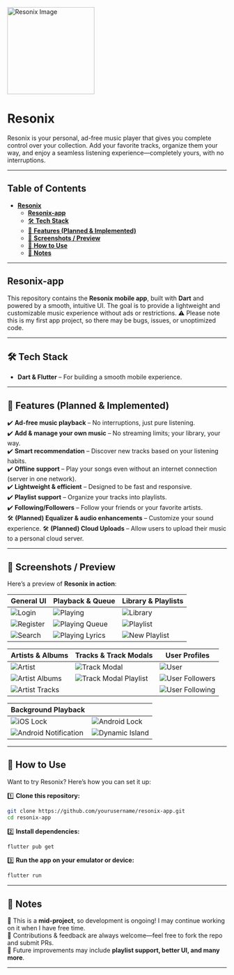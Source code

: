 <img src="assets/sq_logo_x512.png" alt="Resonix Image" width="200">

# **Resonix**

Resonix is your personal, ad-free music player that gives you complete control over your collection.
Add your favorite tracks, organize them your way, and enjoy a seamless listening
experience—completely yours, with no interruptions.

---

## **Table of Contents**

- [**Resonix**](#resonix)
    * [**Resonix-app**](#resonix-app)
    * [🛠 **Tech Stack**](#-tech-stack)
    * [🚀 **Features (Planned & Implemented)**](#-features-planned--implemented)
    * [📸 **Screenshots / Preview**](#-screenshots--preview)
    * [📲 **How to Use**](#-how-to-use)
    * [📌 **Notes**](#-notes)

---

## **Resonix-app**

This repository contains the **Resonix mobile app**, built with **Dart** and powered by a smooth,
intuitive UI. The goal is to provide a lightweight and customizable music experience without ads or
restrictions. ⚠️ Please note this is my first app project, so there may be bugs, issues, or unoptimized code.

---

## 🛠 **Tech Stack**

- **Dart & Flutter** – For building a smooth mobile experience.

---

## 🚀 **Features (Planned & Implemented)**

✔️ **Ad-free music playback** – No interruptions, just pure listening.  
✔️ **Add & manage your own music** – No streaming limits; your library, your way.  
✔️ **Smart recommendation** – Discover new tracks based on your listening habits.  
✔️ **Offline support** – Play your songs even without an internet connection (server in one network).  
✔️ **Lightweight & efficient** – Designed to be fast and responsive.  
✔️ **Playlist support** – Organize your tracks into playlists.  
✔️ **Following/Followers** – Follow your friends or your favorite artists.  
🛠 **(Planned) Equalizer & audio enhancements** – Customize your sound experience.
🛠 **(Planned) Cloud Uploads** – Allow users to upload their music to a personal cloud server.

---

## 📸 **Screenshots / Preview**

Here’s a preview of **Resonix in action**:

| **General UI**                         | **Playback & Queue**                               | **Library & Playlists**                        |
|----------------------------------------|----------------------------------------------------|------------------------------------------------|
| ![Login](screenshots/login.webp)       | ![Playing](screenshots/playing.webp)               | ![Library](screenshots/library.webp)           |
| ![Register](screenshots/register.webp) | ![Playing Queue](screenshots/playing_queue.webp)   | ![Playlist](screenshots/playlist.webp)         |
| ![Search](screenshots/search.webp)     | ![Playing Lyrics](screenshots/playing_lyrics.webp) | ![New Playlist](screenshots/playlist_new.webp) |

| **Artists & Albums**                             | **Tracks & Track Modals**                                      | **User Profiles**                                  |
|--------------------------------------------------|----------------------------------------------------------------|----------------------------------------------------|
| ![Artist](screenshots/artist.webp)               | ![Track Modal](screenshots/track_modal.webp)                   | ![User](screenshots/user.webp)                     |
| ![Artist Albums](screenshots/artist_albums.webp) | ![Track Modal Playlist](screenshots/track_modal_playlist.webp) | ![User Followers](screenshots/user_followers.webp) |
| ![Artist Tracks](screenshots/artist_tracks.webp) |                                                                | ![User Following](screenshots/user_following.webp) |

| **Background Playback**                                        |                                                       |
|----------------------------------------------------------------|-------------------------------------------------------|
| ![iOS Lock](screenshots/ios_lock_screen.webp)                  | ![Android Lock](screenshots/android_lock_screen.webp) |
| ![Android Notification](screenshots/android_notification.webp) | ![Dynamic Island](screenshots/dynamic_island.webp)    |

---

## 📲 **How to Use**

Want to try Resonix? Here’s how you can set it up:

1️⃣ **Clone this repository:**

   ```sh
   git clone https://github.com/yourusername/resonix-app.git
   cd resonix-app
   ```  

2️⃣ **Install dependencies:**

   ```sh
   flutter pub get
   ```  

3️⃣ **Run the app on your emulator or device:**

   ```sh
   flutter run
   ```  

---

## 📌 **Notes**

🔹 This is a **mid-project**, so development is ongoing! I may continue working on it when I have
free time.  
🔹 Contributions & feedback are always welcome—feel free to fork the repo and submit PRs.  
🔹 Future improvements may include **playlist support, better UI, and many more**.

---
